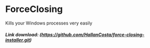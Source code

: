 # ForceClosing
Kills your Windows processes very easily
##### Link download: (https://github.com/HallanCosta/force-closing-installer.git)